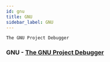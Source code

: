 ```yaml
---
id: gnu
title: GNU
sidebar_label: GNU
---
```


```The GNU Project Debugger```

### GNU - [The GNU Project Debugger](https://www.gnu.org/software/gdb/)
